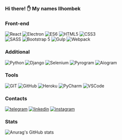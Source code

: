 ### Hi there! ✋ My names Ilhombek

### Front-end
![React](https://img.shields.io/badge/REACT-000?style=for-the-badge&logo=REACT)
![Electron](https://img.shields.io/badge/Electron-000?style=for-the-badge&logo=Electron)
![ES6](https://img.shields.io/badge/JavaScript-000?style=for-the-badge&logo=JavaScript&logoColor=yellow)
![HTML5](https://img.shields.io/badge/HTML-000?style=for-the-badge&logo=HTML5)
![CSS3](https://img.shields.io/badge/CSS-000?style=for-the-badge&logo=CSS3)
<br />
![SASS](https://img.shields.io/badge/SASS-000?style=for-the-badge&logo=SASS)
![Bootstrap 5](https://img.shields.io/badge/Bootstrap-000?style=for-the-badge&logo=Bootstrap)
![Gulp](https://img.shields.io/badge/Gulp-000?style=for-the-badge&logo=Gulp)
![Webpack](https://img.shields.io/badge/Webpack-000?style=for-the-badge&logo=Webpack)

### Additional
![Python](https://img.shields.io/badge/Python-000?style=for-the-badge&logo=Python)
![Django](https://img.shields.io/badge/Django-000?style=for-the-badge&logo=Django)
![Selenium](https://img.shields.io/badge/Selenium-000?style=for-the-badge&logo=Selenium)
![Pyrogram](https://img.shields.io/badge/Pyrogram-000?style=for-the-badge&logo=Pyrogram)
![Aiogram](https://img.shields.io/badge/Aiogram-000?style=for-the-badge&logo=Aiogram)

### Tools
![GIT](https://img.shields.io/badge/GIT-000?style=for-the-badge&logo=GIT)
![GitHub](https://img.shields.io/badge/GitHub-000?style=for-the-badge&logo=GitHub)
![Heroku](https://img.shields.io/badge/Heroku-000?style=for-the-badge&logo=Heroku&logoColor=violet)
![PyCharm](https://img.shields.io/badge/PyCharm-000?style=for-the-badge&logo=PyCharm&logoColor=green)
![VSCode](https://img.shields.io/badge/vscode-000?style=for-the-badge&logo=visual-studio-code&logoColor=blue)

### Contacts
[![telegram](https://img.shields.io/badge/telegram-000?style=for-the-badge&logo=telegram)](https://t.me/dev_ismoilov)
[![linkedin](https://img.shields.io/badge/linkedin-000?style=for-the-badge&logo=linkedin)](https://www.linkedin.com/in/ilhombek-ismoilov-b19191202/)
[![instagram](https://img.shields.io/badge/instagram-000?style=for-the-badge&logo=instagram)](https://www.instagram.com/dev_ismoilov/)

### Stats
![Anurag's GitHub stats](https://github-readme-stats.vercel.app/api?username=devismoilov&show_icons=true&theme=dracula)
